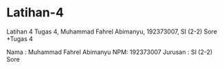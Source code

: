# Latihan-4
Latihan 4
Tugas 4, Muhammad Fahrel Abimanyu, 192373007, SI (2-2) Sore +Tugas 4

Nama : Muhammad Fahrel Abimanyu
NPM: 192373007
Jurusan : SI (2-2) Sore

